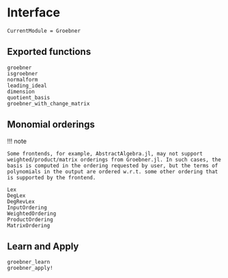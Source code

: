 # Interface

```@meta
CurrentModule = Groebner
```

## Exported functions

```@docs
groebner
isgroebner
normalform
leading_ideal
dimension
quotient_basis
groebner_with_change_matrix
```

## Monomial orderings

!!! note

    Some frontends, for example, AbstractAlgebra.jl, may not support weighted/product/matrix orderings from Groebner.jl. In such cases, the basis is computed in the ordering requested by user, but the terms of polynomials in the output are ordered w.r.t. some other ordering that is supported by the frontend.

```@docs
Lex
DegLex
DegRevLex
InputOrdering
WeightedOrdering
ProductOrdering
MatrixOrdering
```

## Learn and Apply

```@docs
groebner_learn
groebner_apply!
```
